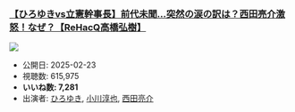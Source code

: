 ### [【ひろゆきvs立憲幹事長】前代未聞…突然の涙の訳は？西田亮介激怒！なぜ？【ReHacQ高橋弘樹】](https://www.youtube.com/watch?v=9cMw2lbGj80)
[![](https://img.youtube.com/vi/9cMw2lbGj80/sddefault.jpg)](https://www.youtube.com/watch?v=9cMw2lbGj80)
-   公開日: 2025-02-23
-   視聴数: 615,975
-   **いいね数: 7,281**
-   出演者: [ひろゆき](/rehacq_fan/people/ひろゆき "wikilink"), [小川淳也](/rehacq_fan/people/小川淳也 "wikilink"), [西田亮介](/rehacq_fan/people/西田亮介 "wikilink")
